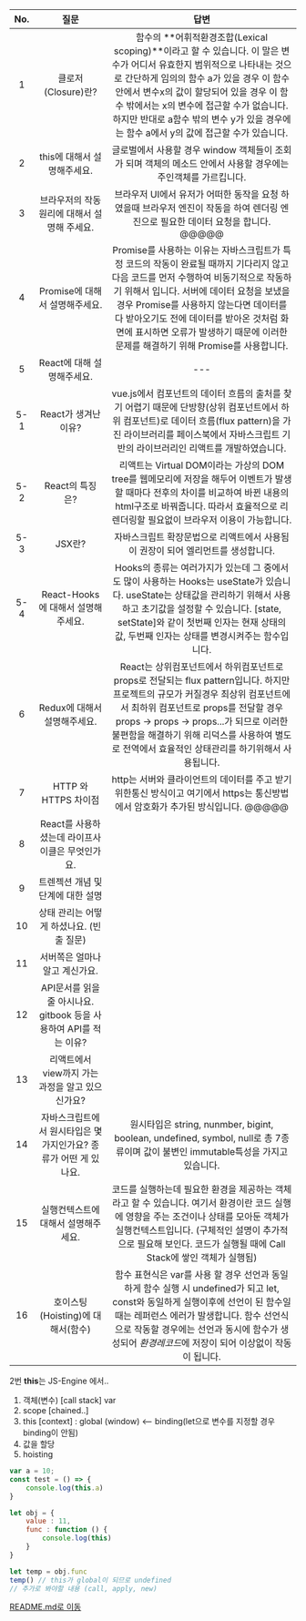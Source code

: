 |No.|질문|답변|
|:--:|:--:|:--:|
|1|클로저 (Closure)란?|함수의 **어휘적환경조합(Lexical scoping)**이라고 할 수 있습니다. 이 말은 변수가 어디서 유효한지 범위적으로 나타내는 것으로 간단하게 임의의 함수 a가 있을 경우 이 함수 안에서 변수x의 값이 할당되어 있을 경우 이 함수 밖에서는 x의 변수에 접근할 수가 없습니다. 하지만 반대로 a함수 밖의 변수 y가 있을 경우에는 함수 a에서 y의 값에 접근할 수가 있습니다.|
|2|this에 대해서 설명해주세요.|글로벌에서 사용할 경우 window 객체들이 조회가 되며 객체의 메소드 안에서 사용할 경우에는 주인객체를 가르킵니다.|
|3|브라우저의 작동원리에 대해서 설명해 주세요.|브라우저 UI에서 유저가 어떠한 동작을 요청 하였을때 브라우저 엔진이 작동을 하여 렌더링 엔진으로 필요한 데이터 요청을 합니다. @@@@@|
|4|Promise에 대해서 설명해주세요.|Promise를 사용하는 이유는 자바스크립트가 특정 코드의 작동이 완료될 때까지 기다리지 않고 다음 코드를 먼저 수행하여 비동기적으로 작동하기 위해서 입니다. 서버에 데이터 요청을 보냈을 경우 Promise를 사용하지 않는다면 데이터를 다 받아오기도 전에 데이터를 받아온 것처럼 화면에 표시하면 오류가 발생하기 때문에 이러한 문제를 해결하기 위해 Promise를 사용합니다.|
|5|React에 대해 설명해주세요.|---|
|5-1|React가 생겨난 이유?|vue.js에서 컴포넌트의 데이터 흐름의 출처를 찾기 어렵기 때문에 단방향(상위 컴포넌트에서 하위 컴포넌트)로 데이터 흐름(flux pattern)을 가진 라이브러리를 페이스북에서 자바스크립트 기반의 라이브러리인 리액트를 개발하였습니다.|
|5-2|React의 특징은?|리액트는 Virtual DOM이라는 가상의 DOM tree를 웹메모리에 저장을 해두어 이벤트가 발생할 때마다 전후의 차이를 비교하여 바뀐 내용의 html구조로 바꿔줍니다. 따라서 효율적으로 리렌더링할 필요없이 브라우저 이용이 가능합니다.|
|5-3|JSX란?|자바스크립트 확장문법으로 리액트에서 사용됨이 권장이 되어 엘리먼트를 생성합니다.|
|5-4|React-Hooks에 대해서 설명해주세요.|Hooks의 종류는 여러가지가 있는데 그 중에서도 많이 사용하는 Hooks는 useState가 있습니다. useState는 상태값을 관리하기 위해서 사용하고 초기값을 설정할 수 있습니다. [state, setState]와 같이 첫번째 인자는 현재 상태의 값, 두번째 인자는 상태를 변경시켜주는 함수입니다.|
|6|Redux에 대해서 설명해주세요.|React는 상위컴포넌트에서 하위컴포넌트로 props로 전달되는 flux pattern입니다. 하지만 프로젝트의 규모가 커질경우 최상위 컴포넌트에서 최하위 컴포넌트로 props를 전달할 경우 props -> props -> props...가 되므로 이러한 불편함을 해결하기 위해 리덕스를 사용하여 별도로 전역에서 효율적인 상태관리를 하기위해서 사용됩니다.|
|7|HTTP 와 HTTPS 차이점|http는 서버와 클라이언트의 데이터를 주고 받기 위한통신 방식이고 여기에서 https는 통신방법에서 암호화가 추가된 방식입니다. @@@@@|
|8|React를 사용하셨는데 라이프사이클은 무엇인가요.||
|9|트렌젝션 개념 및 단계에 대한 설명||
|10|상태 관리는 어떻게 하셨나요. (빈출 질문)||
|11|서버쪽은 얼마나 알고 계신가요.||    
|12|API문서를 읽을 줄 아시나요. gitbook 등을 사용하여 API를 적는 이유?||
|13|리액트에서 view까지 가는 과정을 알고 있으신가요?||
|14|자바스크립트에서 원시타입은 몇 가지인가요? 종류가 어떤 게 있나요.|원시타입은 string, nunmber, bigint, boolean, undefined, symbol, null로 총 7종류이며 값이 불변인 immutable특성을 가지고 있습니다.|
|15|실행컨텍스트에 대해서 설명해주세요.|코드를 실행하는데 필요한 환경을 제공하는 객체라고 할 수 있습니다. 여기서 환경이란 코드 실행에 영향을 주는 조건이나 상태를 모아둔 객체가 실행컨텍스트입니다. (구체적인 설명이 추가적으로 필요해 보인다. 코드가 실행될 때에 Call Stack에 쌓인 객체가 실행됨)|
|16|호이스팅(Hoisting)에 대해서(함수)|함수 표현식은 var를 사용 할 경우 선언과 동일하게 함수 실행 시 undefined가 되고 let, const와 동일하게 실행이후에 선언이 된 함수일때는 레퍼런스 에러가 발생합니다. 함수 선언식으로 작동할 경우에는 선언과 동시에 함수가 생성되어 *환경레코드*에 저장이 되어 이상없이 작동이 됩니다.|


2번 **this**는 JS-Engine 에서..
1. 객체(변수) [call stack] var 
2. scope [chained..]
3. this [context] : global (window) <-- binding(let으로 변수를 지정할 경우 binding이 안됨)
4. 값을 할당
5. hoisting

```js
var a = 10;
const test = () => {
    console.log(this.a)
}

let obj = {
    value : 11,
    func : function () {
        console.log(this)
    }
}

let temp = obj.func
temp() // this가 global이 되므로 undefined
// 추가로 봐야할 내용 (call, apply, new)
```

[README.md로 이동](../../README.md)
